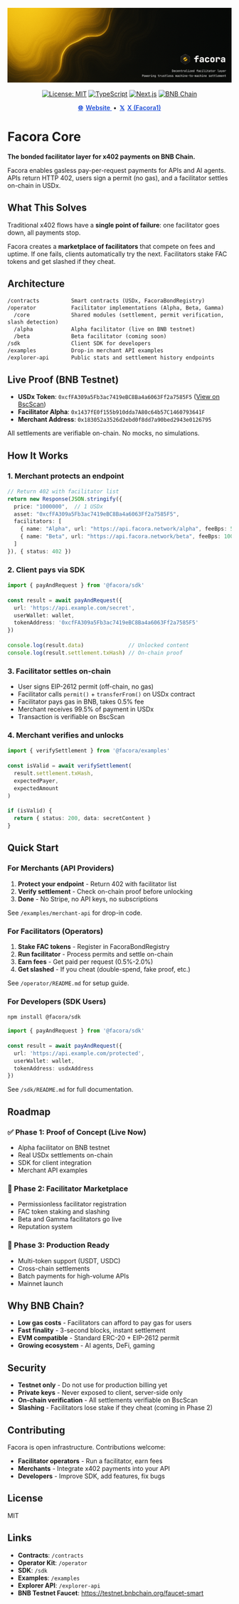 ﻿<p align="center">
  <img src="assets/facora-banner.png" alt="Facora banner" />
</p>

<p align="center">
  <a href="https://opensource.org/licenses/MIT"><img src="https://img.shields.io/badge/License-MIT-yellow.svg" alt="License: MIT" /></a>
  <a href="https://www.typescriptlang.org/"><img src="https://img.shields.io/badge/TypeScript-5.2-blue" alt="TypeScript" /></a>
  <a href="https://nextjs.org/"><img src="https://img.shields.io/badge/Next.js-14.0-black" alt="Next.js" /></a>
  <a href="https://testnet.bscscan.com/"><img src="https://img.shields.io/badge/BNB%20Chain-Testnet-yellow" alt="BNB Chain" /></a>
</p>

<p align="center" style="font-weight:600;">
  <a href="https://facora.org/" style="color:#1d4ed8;text-decoration:underline;">
    <span style="margin-right:6px;">&#127760;</span>Website
  </a>
  &nbsp;•&nbsp;
  <a href="https://x.com/facora1" style="color:#1d4ed8;text-decoration:underline;">
    <span style="margin-right:6px;">&#120143;</span>X (Facora1)
  </a>
</p>

# Facora Core

**The bonded facilitator layer for x402 payments on BNB Chain.**

Facora enables gasless pay-per-request payments for APIs and AI agents. APIs return HTTP 402, users sign a permit (no gas), and a facilitator settles on-chain in USDx.

## What This Solves

Traditional x402 flows have a **single point of failure**: one facilitator goes down, all payments stop.

Facora creates a **marketplace of facilitators** that compete on fees and uptime. If one fails, clients automatically try the next. Facilitators stake FAC tokens and get slashed if they cheat.

## Architecture

```
/contracts          Smart contracts (USDx, FacoraBondRegistry)
/operator           Facilitator implementations (Alpha, Beta, Gamma)
  /core             Shared modules (settlement, permit verification, slash detection)
  /alpha            Alpha facilitator (live on BNB testnet)
  /beta             Beta facilitator (coming soon)
/sdk                Client SDK for developers
/examples           Drop-in merchant API examples
/explorer-api       Public stats and settlement history endpoints
```

## Live Proof (BNB Testnet)

- **USDx Token**: `0xcfFA309a5Fb3ac7419eBC8Ba4a6063Ff2a7585F5` ([View on BscScan](https://testnet.bscscan.com/token/0xcfFA309a5Fb3ac7419eBC8Ba4a6063Ff2a7585F5))
- **Facilitator Alpha**: `0x1437fE0f155b910dda7A80c64b57C1460793641F`
- **Merchant Address**: `0x183052a3526d2ebd0f8dd7a90bed2943e0126795`

All settlements are verifiable on-chain. No mocks, no simulations.

## How It Works

### 1. Merchant protects an endpoint

```typescript
// Return 402 with facilitator list
return new Response(JSON.stringify({
  price: "1000000",  // 1 USDx
  asset: "0xcfFA309a5Fb3ac7419eBC8Ba4a6063Ff2a7585F5",
  facilitators: [
    { name: "Alpha", url: "https://api.facora.network/alpha", feeBps: 50 },
    { name: "Beta", url: "https://api.facora.network/beta", feeBps: 100 }
  ]
}), { status: 402 })
```

### 2. Client pays via SDK

```typescript
import { payAndRequest } from '@facora/sdk'

const result = await payAndRequest({
  url: 'https://api.example.com/secret',
  userWallet: wallet,
  tokenAddress: '0xcfFA309a5Fb3ac7419eBC8Ba4a6063Ff2a7585F5'
})

console.log(result.data)              // Unlocked content
console.log(result.settlement.txHash) // On-chain proof
```

### 3. Facilitator settles on-chain

- User signs EIP-2612 permit (off-chain, no gas)
- Facilitator calls `permit()` + `transferFrom()` on USDx contract
- Facilitator pays gas in BNB, takes 0.5% fee
- Merchant receives 99.5% of payment in USDx
- Transaction is verifiable on BscScan

### 4. Merchant verifies and unlocks

```typescript
import { verifySettlement } from '@facora/examples'

const isValid = await verifySettlement(
  result.settlement.txHash,
  expectedPayer,
  expectedAmount
)

if (isValid) {
  return { status: 200, data: secretContent }
}
```

## Quick Start

### For Merchants (API Providers)

1. **Protect your endpoint** - Return 402 with facilitator list
2. **Verify settlement** - Check on-chain proof before unlocking
3. **Done** - No Stripe, no API keys, no subscriptions

See `/examples/merchant-api` for drop-in code.

### For Facilitators (Operators)

1. **Stake FAC tokens** - Register in FacoraBondRegistry
2. **Run facilitator** - Process permits and settle on-chain
3. **Earn fees** - Get paid per request (0.5%-2.0%)
4. **Get slashed** - If you cheat (double-spend, fake proof, etc.)

See `/operator/README.md` for setup guide.

### For Developers (SDK Users)

```bash
npm install @facora/sdk
```

```typescript
import { payAndRequest } from '@facora/sdk'

const result = await payAndRequest({
  url: 'https://api.example.com/protected',
  userWallet: wallet,
  tokenAddress: usdxAddress
})
```

See `/sdk/README.md` for full documentation.

## Roadmap

### ✅ Phase 1: Proof of Concept (Live Now)
- Alpha facilitator on BNB testnet
- Real USDx settlements on-chain
- SDK for client integration
- Merchant API examples

### 🚧 Phase 2: Facilitator Marketplace
- Permissionless facilitator registration
- FAC token staking and slashing
- Beta and Gamma facilitators go live
- Reputation system

### 🔮 Phase 3: Production Ready
- Multi-token support (USDT, USDC)
- Cross-chain settlements
- Batch payments for high-volume APIs
- Mainnet launch

## Why BNB Chain?

- **Low gas costs** - Facilitators can afford to pay gas for users
- **Fast finality** - 3-second blocks, instant settlement
- **EVM compatible** - Standard ERC-20 + EIP-2612 permit
- **Growing ecosystem** - AI agents, DeFi, gaming

## Security

- **Testnet only** - Do not use for production billing yet
- **Private keys** - Never exposed to client, server-side only
- **On-chain verification** - All settlements verifiable on BscScan
- **Slashing** - Facilitators lose stake if they cheat (coming in Phase 2)

## Contributing

Facora is open infrastructure. Contributions welcome:

- **Facilitator operators** - Run a facilitator, earn fees
- **Merchants** - Integrate x402 payments into your API
- **Developers** - Improve SDK, add features, fix bugs

## License

MIT

## Links

- **Contracts**: `/contracts`
- **Operator Kit**: `/operator`
- **SDK**: `/sdk`
- **Examples**: `/examples`
- **Explorer API**: `/explorer-api`
- **BNB Testnet Faucet**: https://testnet.bnbchain.org/faucet-smart
